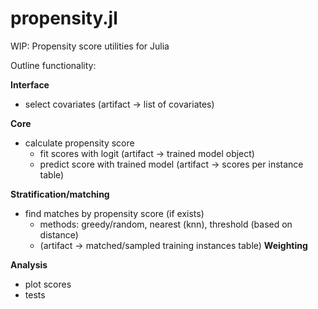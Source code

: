 # propensity.jl
WIP: Propensity score utilities for Julia

Outline functionality: <br>

<b>Interface</b>
* select covariates (artifact -> list of covariates)

<b>Core</b>
* calculate propensity score 
  * fit scores with logit (artifact -> trained model object)
  * predict score with trained model (artifact -> scores per instance table)
  
<b>Stratification/matching</b>
   * find matches by propensity score (if exists)
      * methods: greedy/random, nearest (knn), threshold (based on distance)
      * (artifact -> matched/sampled training instances table)
<b>Weighting</b>

<b>Analysis</b>
   * plot scores
   * tests
